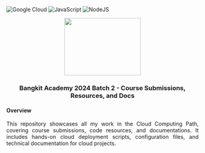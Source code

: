 ![Google Cloud](https://img.shields.io/badge/Google_Cloud-%234285F4.svg?&logo=google-cloud&logoColor=white)
![JavaScript](https://img.shields.io/badge/JavaScript-%23323330.svg?&logo=javascript&logoColor=%23F7DF1E)
![NodeJS](https://img.shields.io/badge/Node.js-6DA55F?&logo=node.js&logoColor=white)

<div align=center>
  <img src="https://github.com/user-attachments/assets/451ab2dd-30e5-4513-aeb3-0e2588ec99bf" height=150 width=200>
  <h3>Bangkit Academy 2024 Batch 2 - Course Submissions, Resources, and Docs</h3>
</div>

#### Overview

<p align=justify>
  This repository showcases all my work in the Cloud Computing Path, covering course submissions, code resources, and documentations. 
  It includes hands-on cloud deployment scripts, configuration files, and technical documentation for cloud projects.
</p>
